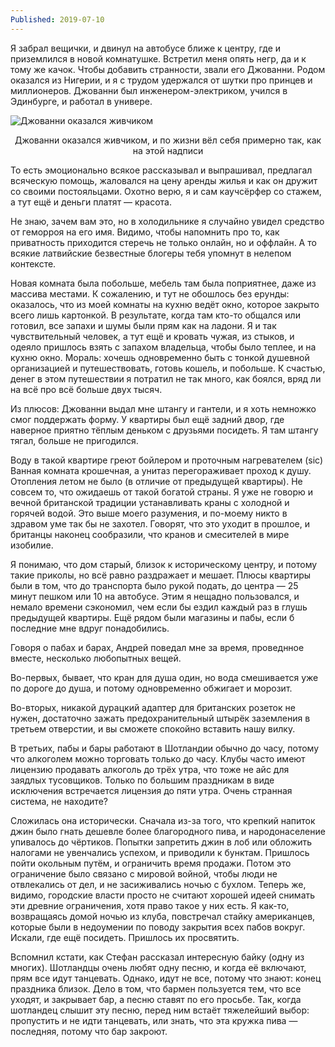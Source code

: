 ```yaml
---
Published: 2019-07-10 
---
```


Я забрал вещички, и двинул на автобусе ближе к центру, где и приземлился в новой комнатушке. Встретил меня опять негр, да и к тому же качок. Чтобы добавить странности, звали его Джованни. Родом оказался из Нигерии, и я с трудом удержался от шутки про принцев и миллионеров. Джованни был инженером-электриком, учился в Эдинбурге, и работал в универе.


![Джованни оказался живчиком](IMG_20190619_115109.jpg)
<div style='text-align:center'>Джованни оказался живчиком, и по жизни вёл себя примерно так, как на этой надписи</div>

То есть эмоционально всякое рассказывал и выпрашивал, предлагал всяческую помощь, жаловался на цену аренды жилья и как он дружит со своими постояльцами. Охотно верю, я и сам каучсёрфер со стажем, а тут ещё и деньги платят — красота.

Не знаю, зачем вам это, но в холодильнике я случайно увидел средство от геморроя на его имя. Видимо, чтобы напомнить про то, как приватность приходится стеречь не только онлайн, но и оффлайн. А то всякие латвийские безвестные блогеры тебя упомнут в нелепом контексте.

Новая комната была побольше, мебель там была поприятнее, даже из массива местами. К сожалению, и тут не обошлось без ерунды: оказалось, что из моей комнаты на кухню ведёт окно, которое закрыто всего лишь картонкой. В результате, когда там кто-то общался или готовил, все запахи и шумы были прям как на ладони. Я и так чувствительный человек, а тут ещё и кровать чужая, из стыков, и одеяло пришлось взять с запахом владельца, чтобы было теплее, и на кухню окно. Мораль: хочешь одновременно быть с тонкой душевной организацией и путешествовать, готовь кошель, и побольше. К счастью, денег в этом путешествии я потратил не так много, как боялся, вряд ли на всё про всё больше двух тысяч. 

Из плюсов: Джованни выдал мне штангу и гантели, и я хоть немножко смог поддержать форму. У квартиры был ещё задний двор, где наверное приятно тёплым деньком с друзьями посидеть. Я там штангу тягал, больше не пригодился.

Воду в такой квартире греют бойлером и проточным нагревателем (sic) Ванная комната крошечная, а унитаз перегораживает проход к душу. Отопления летом не было (в отличие от предыдущей квартиры). Не совсем то, что ожидаешь от такой богатой страны. Я уже не говорю и вечной британской традиции устанавливать краны с холодной и горячей водой. Это выше моего разумения, и по-моему никто в здравом уме так бы не захотел. Говорят, что это уходит в прошлое, и британцы наконец сообразили, что кранов и смесителей в мире изобилие.

Я понимаю, что дом старый, близок к историческому центру, и потому такие приколы, но всё равно раздражает и мешает. Плюсы квартиры были в том, что до транспорта было рукой подать, до центра — 25 минут пешком или 10 на автобусе. Этим я нещадно пользовался, и немало времени сэкономил, чем если бы ездил каждый раз в глушь предыдущей квартиры. Ещё рядом были магазины и пабы, если б последние мне вдруг понадобились.

Говоря о пабах и барах, Андрей поведал мне за время, проведнное вместе, несколько любопытных вещей. 

Во-первых, бывает, что кран для душа один, но вода смешивается уже по дороге до душа, и потому одновременно обжигает и морозит.

Во-вторых, никакой дурацкий адаптер для британских розеток не нужен, достаточно зажать предохранительный штырёк заземления в третьем отверстии, и вы сможете спокойно вставить нашу вилку. 

В третьих, пабы и бары работают в Шотландии обычно до часу, потому что алкоголем можно торговать только до часу. Клубы часто имеют лицензию продавать алкоголь до трёх утра, что тоже не айс для заядлых тусовщиков. Только по большим праздникам в виде исключения встречается лицензия до пяти утра. Очень странная система, не находите?

Сложилась она исторически. Сначала из-за того, что крепкий напиток джин было гнать дешевле более благородного пива, и народонаселение упивалось до чёртиков. Попытки запретить джин в лоб или обложить налогами не увенчались успехом, и приводили к бунктам. Пришлось пойти окольным путём, и ограничить время продажи. Потом это ограничение было связано с мировой войной, чтобы люди не отвлекались от дел, и не засиживались ночью с бухлом. Теперь же, видимо, городские власти просто не считают хорошей идеей снимать эти древние ограничения, хотя право такое у них есть. Я как-то, возвращаясь домой ночью из клуба, повстречал стайку американцев, которые были в недоумении по поводу закрытия всех пабов вокруг. Искали, где ещё посидеть. Пришлось их просвятить.

Вспомнил кстати, как Стефан рассказал интересную байку (одну из многих). Шотландцы очень любят одну песню, и когда её включают, прям все идут танцевать. Однако, идут не все, потому что знают: конец праздника близок. Дело в том, что бармен пользуется тем, что все уходят, и закрывает бар, а песню ставят по его просьбе. Так, когда шотландец слышит эту песню, перед ним встаёт тяжелейший выбор: пропустить и не идти танцевать, или знать, что эта кружка пива — последняя, потому что бар закроют.